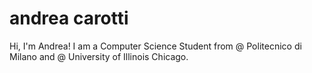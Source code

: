 # andrea carotti

Hi, I'm Andrea!
I am a Computer Science Student from @ Politecnico di Milano and @ University of Illinois Chicago.
